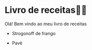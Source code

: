 # Livro de receitas:red_haired_man:

Olá! Bem vindo ao meu livro de receitas

* Strogonoff de frango

* Pavë 

